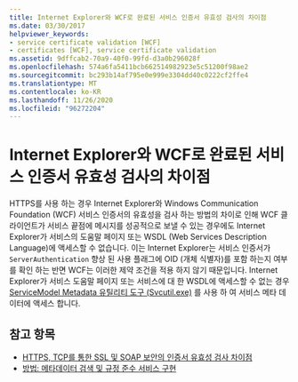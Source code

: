 ```yaml
---
title: Internet Explorer와 WCF로 완료된 서비스 인증서 유효성 검사의 차이점
ms.date: 03/30/2017
helpviewer_keywords:
- service certificate validation [WCF]
- certificates [WCF], service certificate validation
ms.assetid: 9dffcab2-70a9-40f0-99fd-d3a0b296028f
ms.openlocfilehash: 574a6fa5411bcb662514982923e5c51200f98ae2
ms.sourcegitcommit: bc293b14af795e0e999e3304dd40c0222cf2ffe4
ms.translationtype: MT
ms.contentlocale: ko-KR
ms.lasthandoff: 11/26/2020
ms.locfileid: "96272204"
---
```

# <a name="differences-between-service-certificate-validation-done-by-internet-explorer-and-wcf"></a>Internet Explorer와 WCF로 완료된 서비스 인증서 유효성 검사의 차이점

HTTPS를 사용 하는 경우 Internet Explorer와 Windows Communication Foundation (WCF) 서비스 인증서의 유효성을 검사 하는 방법의 차이로 인해 WCF 클라이언트가 서비스 끝점에 메시지를 성공적으로 보낼 수 있는 경우에도 Internet Explorer가 서비스의 도움말 페이지 또는 WSDL (Web Services Description Language)에 액세스할 수 없습니다. 이는 Internet Explorer는 서비스 인증서가 `ServerAuthentication` 향상 된 사용 플래그에 OID (개체 식별자)를 포함 하는지 여부를 확인 하는 반면 WCF는 이러한 제약 조건을 적용 하지 않기 때문입니다. Internet Explorer가 서비스 도움말 페이지 또는 서비스에 대 한 WSDL에 액세스할 수 없는 경우 [ServiceModel Metadata 유틸리티 도구 (Svcutil.exe)](../servicemodel-metadata-utility-tool-svcutil-exe.md) 를 사용 하 여 서비스 메타 데이터에 액세스 합니다.  
  
## <a name="see-also"></a>참고 항목

- [HTTPS, TCP를 통한 SSL 및 SOAP 보안의 인증서 유효성 검사 차이점](cert-val-diff-https-ssl-over-tcp-and-soap.md)
- [방법: 메타데이터 검색 및 규정 준수 서비스 구현](how-to-retrieve-metadata-and-implement-a-compliant-service.md)
